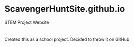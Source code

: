 # ScavengerHuntSite.github.io
STEM Project Website
#
Created this as a school project. Decided to throw it on GitHub
